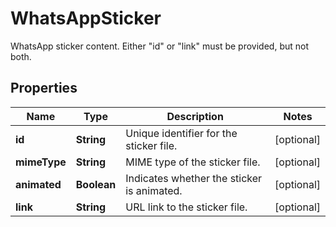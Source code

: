 

# WhatsAppSticker

WhatsApp sticker content. Either \"id\" or \"link\" must be provided, but not both.

## Properties

| Name | Type | Description | Notes |
|------------ | ------------- | ------------- | -------------|
|**id** | **String** | Unique identifier for the sticker file. |  [optional] |
|**mimeType** | **String** | MIME type of the sticker file. |  [optional] |
|**animated** | **Boolean** | Indicates whether the sticker is animated. |  [optional] |
|**link** | **String** | URL link to the sticker file. |  [optional] |



